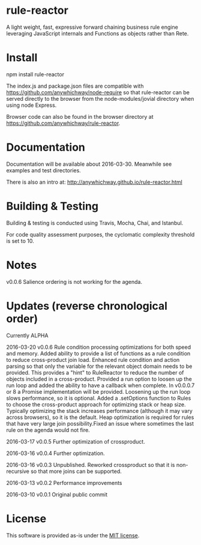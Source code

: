 # rule-reactor

A light weight, fast, expressive forward chaining business rule engine leveraging JavaScript internals and Functions as objects rather than Rete.

# Install

npm install rule-reactor

The index.js and package.json files are compatible with https://github.com/anywhichway/node-require so that rule-reactor can be served directly to the browser from the node-modules/jovial directory when using node Express.

Browser code can also be found in the browser directory at https://github.com/anywhichway/rule-reactor.

# Documentation

Documentation will be available about 2016-03-30. Meanwhile see examples and test directories. 

There is also an intro at: http://anywhichway.github.io/rule-reactor.html

# Building & Testing

Building & testing is conducted using Travis, Mocha, Chai, and Istanbul.

For code quality assessment purposes, the cyclomatic complexity threshold is set to 10.

# Notes

v0.0.6 Salience ordering is not working for the agenda.


# Updates (reverse chronological order)

Currently ALPHA

2016-03-20 v0.0.6 Rule condition processing optimizations for both speed and memory. Added ability to provide a list of functions as a rule condition to reduce cross-product join load. Enhanced rule condition and action parsing so that only the variable for the relevant object domain needs to be provided. This provides a "hint" to RuleReactor to reduce the number
of objects included in a cross-product. Provided a run option to loosen up the run loop and added the ability to have a callback when complete. In v0.0.0.7 or 8 a Promise implementation will be provided. Loosening up the run loop slows performance, so it is optional. Added a .setOptions function to Rules to choose the cross-product approach for optimizing stack or heap size.
Typically optimizing the stack increases performance (although it may vary across browsers), so it is the default. Heap optimization is required for rules that have very large join possibility.Fixed an issue where sometimes the last rule on the agenda would not fire.

2016-03-17 v0.0.5 Further optimization of crossproduct.

2016-03-16 v0.0.4 Further optimization.

2016-03-16 v0.0.3 Unpublished. Reworked crossproduct so that it is non-recursive so that more joins can be supported.

2016-03-13 v0.0.2 Performance improvements

2016-03-10 v0.0.1 Original public commit

# License

This software is provided as-is under the [MIT license](http://opensource.org/licenses/MIT).